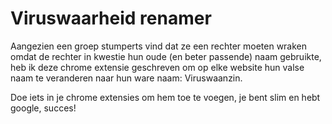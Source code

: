 # Viruswaarheid renamer

Aangezien een groep stumperts vind dat ze een rechter moeten wraken omdat de rechter in kwestie hun oude (en beter passende) naam gebruikte, heb ik deze chrome extensie geschreven om op elke website hun valse naam te veranderen naar hun ware naam: Viruswaanzin.

Doe iets in je chrome extensies om hem toe te voegen, je bent slim en hebt google, succes!
